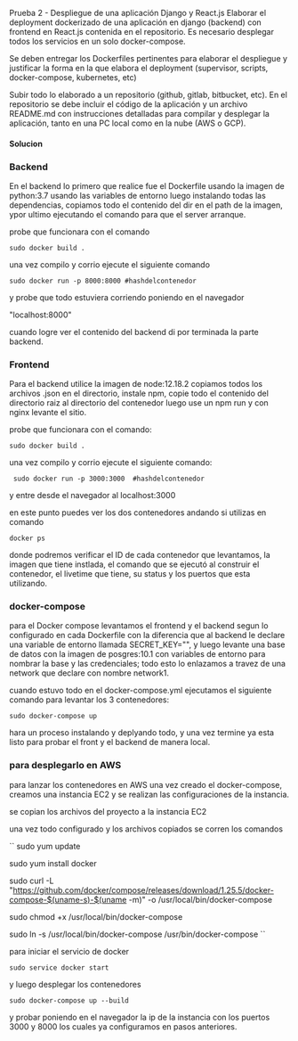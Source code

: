 Prueba 2 - Despliegue de una aplicación Django y React.js
Elaborar el deployment dockerizado de una aplicación en django (backend) con frontend en React.js contenida en el repositorio. Es necesario desplegar todos los servicios en un solo docker-compose.

Se deben entregar los Dockerfiles pertinentes para elaborar el despliegue y justificar la forma en la que elabora el deployment (supervisor, scripts, docker-compose, kubernetes, etc)

Subir todo lo elaborado a un repositorio (github, gitlab, bitbucket, etc). En el repositorio se debe incluir el código de la aplicación y un archivo README.md con instrucciones detalladas para compilar y desplegar la aplicación, tanto en una PC local como en la nube (AWS o GCP).

#### Solucion ####

### Backend ###

En el backend lo primero que realice fue el Dockerfile usando la imagen de python:3.7 usando las variables de entorno luego instalando todas las dependencias, copiamos todo el contenido del dir en el path de la imagen, ypor ultimo ejecutando el comando para que el server arranque.

probe que funcionara con el comando

`` sudo docker build . ``

una vez compilo y corrio ejecute el siguiente comando

`` sudo docker run -p 8000:8000 #hashdelcontenedor ``

y probe que todo estuviera corriendo poniendo en el navegador 

"localhost:8000"

cuando logre ver el contenido del backend di por terminada la parte backend.

### Frontend ###

Para el backend utilice la imagen de node:12.18.2 copiamos todos los archivos   .json en el directorio, instale npm, copie todo el contenido del directorio raiz al directorio del contenedor luego use un npm run y con nginx levante el sitio.

probe que funcionara con el comando:

`` sudo docker build . ``

una vez compilo y corrio ejecute el siguiente comando:

`` sudo docker run -p 3000:3000  #hashdelcontenedor``

y entre desde el navegador al localhost:3000


en este punto puedes ver los dos contenedores andando si utilizas en comando

`` docker ps ``

donde podremos verificar el ID de cada contenedor que levantamos, la imagen que tiene instlada, el comando que se ejecutó al construir el contenedor, el livetime que tiene, su status y los puertos que esta utilizando.

### docker-compose ###

para el Docker compose levantamos el frontend y el backend segun lo configurado en cada Dockerfile con la diferencia que al backend le declare una variable de entorno llamada SECRET_KEY="", y luego levante una base de datos con la imagen de posgres:10.1 con variables de entorno para nombrar la base y las credenciales; todo esto lo enlazamos a travez de una network que declare con nombre network1.

cuando estuvo todo en el docker-compose.yml ejecutamos el siguiente comando para levantar los 3 contenedores:

`` sudo docker-compose up ``

hara un proceso instalando y deplyando todo, y una vez termine ya esta listo para probar el front y el backend de manera local.


### para desplegarlo en AWS ###

para lanzar los contenedores en AWS una vez creado el docker-compose, creamos una instancia EC2 y se realizan las configuraciones de la instancia.

se copian los archivos del proyecto a la instancia EC2

una vez todo configurado y los archivos copiados se corren los comandos 

`` sudo yum update

sudo yum install docker

sudo curl -L "https://github.com/docker/compose/releases/download/1.25.5/docker-compose-$(uname-s)-$(uname -m)" -o /usr/local/bin/docker-compose

sudo chmod +x /usr/local/bin/docker-compose

sudo ln -s /usr/local/bin/docker-compose /usr/bin/docker-compose ``

para iniciar el servicio de docker 

`` sudo service docker start ``

y luego desplegar los contenedores 

`` sudo docker-compose up --build ``

y probar poniendo en el navegador la ip de la instancia con los puertos 3000 y 8000 los cuales ya configuramos en pasos anteriores.
